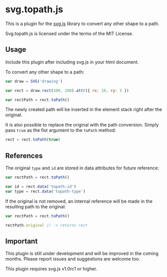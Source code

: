 # svg.topath.js

This is a plugin for the [svg.js](https://svgdotjs.github.io/) library to convert any other shape to a path.

Svg.topath.js is licensed under the terms of the MIT License.


## Usage

Include this plugin after including svg.js in your html document.

To convert any other shape to a path:

```javascript
var draw = SVG('drawing')

var rect = draw.rect(100, 200).attr({ rx: 10, ry: 5 })

var rectPath = rect.toPath()
```

The newly created path will be inserted in the element stack right after the original.

It is also possible to replace the original with the path conversion.
Simply pass `true` as the fist argument to the `toPath` method:

```javascript
rect = rect.toPath(true)
```

## References

The original `type` and `id` are stored in data attributes for future reference:

```javascript
var rectPath = rect.toPath()

var id = rect.data('topath-id')
var type = rect.data('topath-type')
```

If the original is not removed, an internal reference will be made in the resulting path to the original:

```javascript
var rectPath = rect.toPath()

rectPath.original // -> returns rect
```


## Important
This plugin is still under development and will be improved in the coming months.
Please report issues and suggestions are welcome too.

This plugin requires svg.js v1.0rc1 or higher.